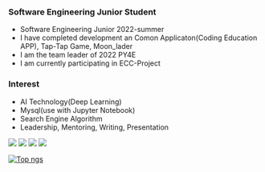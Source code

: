 
### Software Engineering Junior Student
- Software Engineering Junior 2022-summer
- I have completed development an Comon Applicaton(Coding Education APP), Tap-Tap Game, Moon_lader
- I am the team leader of 2022 PY4E
- I am currently participating in ECC-Project


### Interest
- AI Technology(Deep Learning)
- Mysql(use with Jupyter Notebook)
- Search Engine Algorithm
- Leadership, Mentoring, Writing, Presentation
 
<img src="https://img.shields.io/badge/C-1E2B67?style=for-the-badge&logo=C%2B%2B&logoColor=ffffff"/> <img src="https://img.shields.io/badge/JAVA-007396?style=for-the-badge&logo=java&logoColor=white"> <img src="https://img.shields.io/badge/mysql-4479A1?style=for-the-badge&logo=mysql&logoColor=white"> <img src="https://img.shields.io/badge/github-181717?style=for-the-badge&logo=github&logoColor=white">

 
[![Top ngs](https://github-readme-stats.vercel.app/api/top-langs/?username=dongu4749&theme=radical&layout=compact&)](https://github.com/dongu4749/github-readme-stats)  
